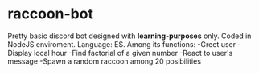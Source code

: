 # raccoon-bot
Pretty basic discord bot designed with **learning-purposes** only.
Coded in NodeJS enviroment.
Language: ES.
Among its functions:
-Greet user
-Display local hour
-Find factorial of a given number
-React to user's message
-Spawn a random raccoon among 20 posibilities
